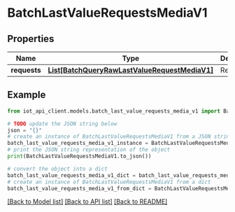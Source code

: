 # BatchLastValueRequestsMediaV1


## Properties

Name | Type | Description | Notes
------------ | ------------- | ------------- | -------------
**requests** | [**List[BatchQueryRawLastValueRequestMediaV1]**](BatchQueryRawLastValueRequestMediaV1.md) | Requests | 

## Example

```python
from iot_api_client.models.batch_last_value_requests_media_v1 import BatchLastValueRequestsMediaV1

# TODO update the JSON string below
json = "{}"
# create an instance of BatchLastValueRequestsMediaV1 from a JSON string
batch_last_value_requests_media_v1_instance = BatchLastValueRequestsMediaV1.from_json(json)
# print the JSON string representation of the object
print(BatchLastValueRequestsMediaV1.to_json())

# convert the object into a dict
batch_last_value_requests_media_v1_dict = batch_last_value_requests_media_v1_instance.to_dict()
# create an instance of BatchLastValueRequestsMediaV1 from a dict
batch_last_value_requests_media_v1_from_dict = BatchLastValueRequestsMediaV1.from_dict(batch_last_value_requests_media_v1_dict)
```
[[Back to Model list]](../README.md#documentation-for-models) [[Back to API list]](../README.md#documentation-for-api-endpoints) [[Back to README]](../README.md)


